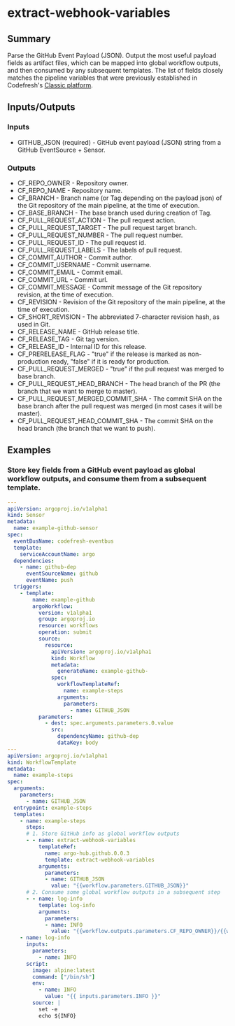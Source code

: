 # extract-webhook-variables

## Summary
Parse the GitHub Event Payload (JSON). Output the most useful payload fields as artifact files, which can be mapped into global workflow outputs, and then consumed by any subsequent templates. The list of fields closely matches the pipeline variables that were previously  established in Codefresh's [Classic platform](https://codefresh.io/docs/docs/codefresh-yaml/variables).

## Inputs/Outputs

### Inputs
* GITHUB_JSON (required) - GitHub event payload (JSON) string from a GitHub EventSource + Sensor.

### Outputs
* CF_REPO_OWNER - Repository owner.
* CF_REPO_NAME - Repository name.
* CF_BRANCH - Branch name (or Tag depending on the payload json) of the Git repository of the main pipeline, at the time of execution.
* CF_BASE_BRANCH - The base branch used during creation of Tag.
* CF_PULL_REQUEST_ACTION - The pull request action.
* CF_PULL_REQUEST_TARGET - The pull request target branch.
* CF_PULL_REQUEST_NUMBER - The pull request number.
* CF_PULL_REQUEST_ID - The pull request id.
* CF_PULL_REQUEST_LABELS - The labels of pull request.
* CF_COMMIT_AUTHOR - Commit author.
* CF_COMMIT_USERNAME - Commit username.
* CF_COMMIT_EMAIL - Commit email.
* CF_COMMIT_URL - Commit url.
* CF_COMMIT_MESSAGE - Commit message of the Git repository revision, at the time of execution.
* CF_REVISION - Revision of the Git repository of the main pipeline, at the time of execution.
* CF_SHORT_REVISION - The abbreviated 7-character revision hash, as used in Git.
* CF_RELEASE_NAME - GitHub release title.
* CF_RELEASE_TAG - Git tag version.
* CF_RELEASE_ID - Internal ID for this release.
* CF_PRERELEASE_FLAG - "true" if the release is marked as non-production ready, "false" if it is ready for production.
* CF_PULL_REQUEST_MERGED - "true" if the pull request was merged to base branch.
* CF_PULL_REQUEST_HEAD_BRANCH - The head branch of the PR (the branch that we want to merge to master).
* CF_PULL_REQUEST_MERGED_COMMIT_SHA - The commit SHA on the base branch after the pull request was merged (in most cases it will be master).
* CF_PULL_REQUEST_HEAD_COMMIT_SHA - The commit SHA on the head branch (the branch that we want to push).

## Examples

### Store key fields from a GitHub event payload as global workflow outputs, and consume them from a subsequent template.
```yaml
---
apiVersion: argoproj.io/v1alpha1
kind: Sensor
metadata:
  name: example-github-sensor
spec:
  eventBusName: codefresh-eventbus
  template:
    serviceAccountName: argo
  dependencies:
    - name: github-dep
      eventSourceName: github
      eventName: push
  triggers:
    - template:
        name: example-github
        argoWorkflow:
          version: v1alpha1
          group: argoproj.io
          resource: workflows
          operation: submit
          source:
            resource:
              apiVersion: argoproj.io/v1alpha1
              kind: Workflow
              metadata:
                generateName: example-github-
              spec:
                workflowTemplateRef:
                  name: example-steps
                arguments:
                  parameters:
                    - name: GITHUB_JSON
          parameters:
            - dest: spec.arguments.parameters.0.value
              src:
                dependencyName: github-dep
                dataKey: body
---
apiVersion: argoproj.io/v1alpha1
kind: WorkflowTemplate
metadata:
  name: example-steps
spec:
  arguments:
    parameters:
      - name: GITHUB_JSON
  entrypoint: example-steps
  templates:
    - name: example-steps
      steps:
      # 1. Store GitHub info as global workflow outputs
      - - name: extract-webhook-variables
          templateRef:
            name: argo-hub.github.0.0.3
            template: extract-webhook-variables
          arguments:
            parameters:
            - name: GITHUB_JSON
              value: "{{workflow.parameters.GITHUB_JSON}}"
      # 2. Consume some global workflow outputs in a subsequent step
      - - name: log-info
          template: log-info
          arguments:
            parameters:
            - name: INFO
              value: "{{workflow.outputs.parameters.CF_REPO_OWNER}}/{{workflow.outputs.parameters.CF_REPO_NAME}}"
    - name: log-info
      inputs:
        parameters:
          - name: INFO
      script:
        image: alpine:latest
        command: ["/bin/sh"]
        env:
          - name: INFO
            value: "{{ inputs.parameters.INFO }}"
        source: |
          set -e
          echo ${INFO}
```
